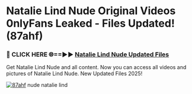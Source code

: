 # Natalie Lind Nude Original Videos 0nlyFans Leaked - Files Updated! (87ahf)

<h3>🔴 CLICK HERE 🌐==►► <a href="https://tinyurl.com/4mcuefdz" rel="nofollow">Natalie Lind Nude Updated Files</a></h3>

Get Natalie Lind Nude and all content. Now you can access all videos and pictures of Natalie Lind Nude. New Updated Files 2025!

[![87ahf](https://i.imgur.com/StAQSOY.gif)](https://tinyurl.com/4mcuefdz)
nude natalie lind